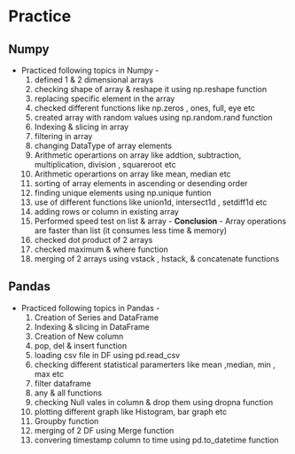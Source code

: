 # Practice

## Numpy
* Practiced following topics in Numpy - 
  1. defined 1 & 2 dimensional arrays
  2. checking shape of array & reshape it using np.reshape function
  3. replacing specific element in the array
  4. checked different functions like np.zeros , ones, full, eye etc
  5. created array with random values using np.random.rand function
  6. Indexing & slicing in array
  7. filtering in array
  8. changing DataType of array elements
  9. Arithmetic operartions on array like addtion, subtraction, multiplication, division , squareroot etc
  10. Arithmetic operartions on array like mean, median etc
  11. sorting of array elements in ascending or desending order
  12. finding unique elements using np.unique funtion
  13. use of different functions like union1d, intersect1d , setdiff1d etc
  14. adding rows or column in existing array
  15. Performed speed test on list & array - **Conclusion** - Array operations are faster than list (it consumes less time & memory)
  16. checked dot product of 2 arrays
  17. checked maximum & where function
  18. merging of 2 arrays using vstack , hstack, & concatenate functions

## Pandas
* Practiced following topics in Pandas - 
  1. Creation of Series and DataFrame
  2. Indexing & slicing in DataFrame
  3. Creation of New column 
  4. pop, del & insert function
  5. loading csv file in DF using pd.read_csv
  6. checking different statistical paramerters like mean ,median, min , max etc
  7. filter dataframe
  8. any & all functions
  9. checking Null vales in column & drop them using dropna function
  10. plotting different graph like Histogram, bar graph etc
  11. Groupby function
  12. merging of 2 DF using Merge function
  13. convering timestamp column to time using pd.to_datetime function

